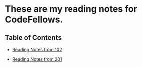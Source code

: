 # These are my reading notes for CodeFellows.

## Table of Contents

- [Reading Notes from 102](102/ToC.md)

- [Reading Notes from 201](201/ToC.md)